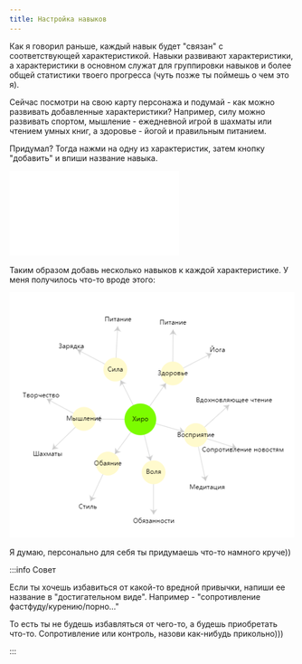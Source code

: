 ```yaml
---
title: Настройка навыков
---
```


Как я говорил раньше, каждый навык будет "связан" с соответствующей характеристикой. Навыки развивают характеристики, а характеристики в основном служат для группировки навыков и более общей статистики твоего прогресса (чуть позже ты поймешь о чем это я).

Сейчас посмотри на свою карту персонажа и подумай - как можно развивать добавленные характеристики? Например, силу можно развивать спортом, мышление - ежедневной игрой в шахматы или чтением умных книг, а здоровье - йогой и правильным питанием.

Придумал? Тогда нажми на одну из характеристик, затем кнопку "добавить" и впиши название навыка.

![](../../static/img/ДобавлениеНавыка.md)

Таким образом добавь несколько навыков к каждой характеристике. У меня получилось что-то вроде этого:

![](../../static/img/ДоавленныеНавыки.jpg)

Я думаю, персонально для себя ты придумаешь что-то намного круче))

:::info Совет

Если ты хочешь избавиться от какой-то вредной привычки, напиши ее название в "достигательном виде". Например - "сопротивление фастфуду/курению/порно..." 

То есть ты не будешь избавляться от чего-то, а будешь приобретать что-то. Сопротивление или контроль, назови как-нибудь прикольно)))

:::